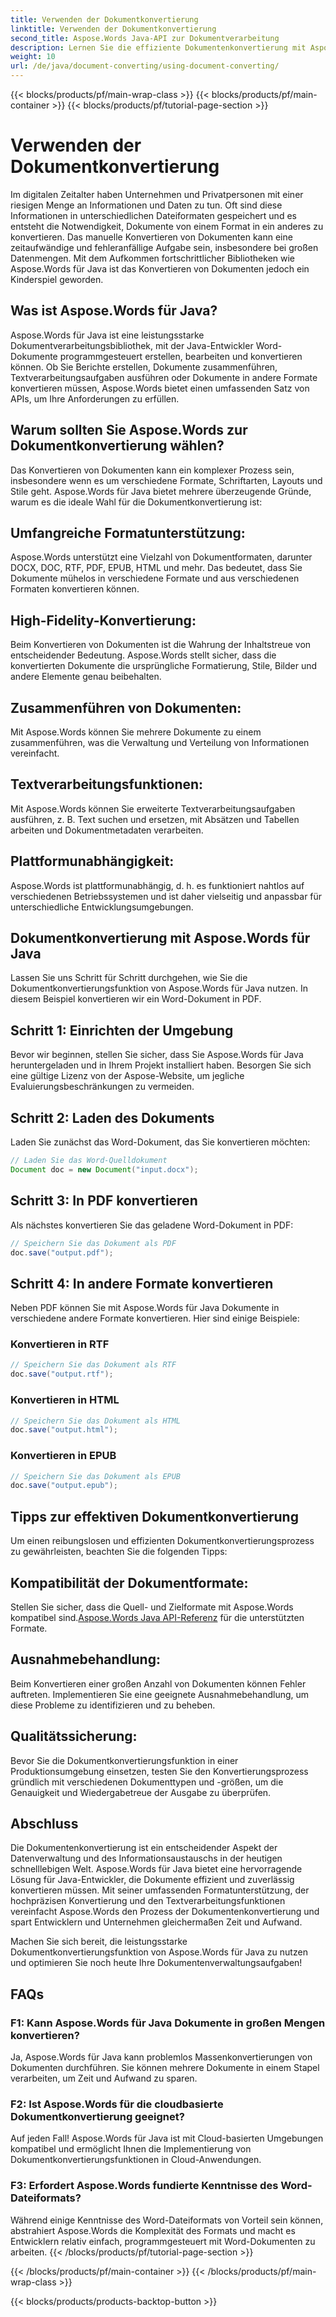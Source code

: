 ```yaml
---
title: Verwenden der Dokumentkonvertierung
linktitle: Verwenden der Dokumentkonvertierung
second_title: Aspose.Words Java-API zur Dokumentverarbeitung
description: Lernen Sie die effiziente Dokumentenkonvertierung mit Aspose.Words für Java. Konvertieren, zusammenführen und verarbeiten Sie Dateien problemlos. Vereinfachen Sie Ihren Workflow in einer leistungsstarken Bibliothek.
weight: 10
url: /de/java/document-converting/using-document-converting/
---
```


{{< blocks/products/pf/main-wrap-class >}}
{{< blocks/products/pf/main-container >}}
{{< blocks/products/pf/tutorial-page-section >}}

# Verwenden der Dokumentkonvertierung


Im digitalen Zeitalter haben Unternehmen und Privatpersonen mit einer riesigen Menge an Informationen und Daten zu tun. Oft sind diese Informationen in unterschiedlichen Dateiformaten gespeichert und es entsteht die Notwendigkeit, Dokumente von einem Format in ein anderes zu konvertieren. Das manuelle Konvertieren von Dokumenten kann eine zeitaufwändige und fehleranfällige Aufgabe sein, insbesondere bei großen Datenmengen. Mit dem Aufkommen fortschrittlicher Bibliotheken wie Aspose.Words für Java ist das Konvertieren von Dokumenten jedoch ein Kinderspiel geworden.

## Was ist Aspose.Words für Java?

Aspose.Words für Java ist eine leistungsstarke Dokumentverarbeitungsbibliothek, mit der Java-Entwickler Word-Dokumente programmgesteuert erstellen, bearbeiten und konvertieren können. Ob Sie Berichte erstellen, Dokumente zusammenführen, Textverarbeitungsaufgaben ausführen oder Dokumente in andere Formate konvertieren müssen, Aspose.Words bietet einen umfassenden Satz von APIs, um Ihre Anforderungen zu erfüllen.

## Warum sollten Sie Aspose.Words zur Dokumentkonvertierung wählen?

Das Konvertieren von Dokumenten kann ein komplexer Prozess sein, insbesondere wenn es um verschiedene Formate, Schriftarten, Layouts und Stile geht. Aspose.Words für Java bietet mehrere überzeugende Gründe, warum es die ideale Wahl für die Dokumentkonvertierung ist:

## Umfangreiche Formatunterstützung: 
Aspose.Words unterstützt eine Vielzahl von Dokumentformaten, darunter DOCX, DOC, RTF, PDF, EPUB, HTML und mehr. Das bedeutet, dass Sie Dokumente mühelos in verschiedene Formate und aus verschiedenen Formaten konvertieren können.

## High-Fidelity-Konvertierung: 
Beim Konvertieren von Dokumenten ist die Wahrung der Inhaltstreue von entscheidender Bedeutung. Aspose.Words stellt sicher, dass die konvertierten Dokumente die ursprüngliche Formatierung, Stile, Bilder und andere Elemente genau beibehalten.

## Zusammenführen von Dokumenten: 
Mit Aspose.Words können Sie mehrere Dokumente zu einem zusammenführen, was die Verwaltung und Verteilung von Informationen vereinfacht.

## Textverarbeitungsfunktionen: 
Mit Aspose.Words können Sie erweiterte Textverarbeitungsaufgaben ausführen, z. B. Text suchen und ersetzen, mit Absätzen und Tabellen arbeiten und Dokumentmetadaten verarbeiten.

## Plattformunabhängigkeit: 
Aspose.Words ist plattformunabhängig, d. h. es funktioniert nahtlos auf verschiedenen Betriebssystemen und ist daher vielseitig und anpassbar für unterschiedliche Entwicklungsumgebungen.

## Dokumentkonvertierung mit Aspose.Words für Java

Lassen Sie uns Schritt für Schritt durchgehen, wie Sie die Dokumentkonvertierungsfunktion von Aspose.Words für Java nutzen. In diesem Beispiel konvertieren wir ein Word-Dokument in PDF.

## Schritt 1: Einrichten der Umgebung

Bevor wir beginnen, stellen Sie sicher, dass Sie Aspose.Words für Java heruntergeladen und in Ihrem Projekt installiert haben. Besorgen Sie sich eine gültige Lizenz von der Aspose-Website, um jegliche Evaluierungsbeschränkungen zu vermeiden.

## Schritt 2: Laden des Dokuments

Laden Sie zunächst das Word-Dokument, das Sie konvertieren möchten:

```java
// Laden Sie das Word-Quelldokument
Document doc = new Document("input.docx");
```

## Schritt 3: In PDF konvertieren

Als nächstes konvertieren Sie das geladene Word-Dokument in PDF:

```java
// Speichern Sie das Dokument als PDF
doc.save("output.pdf");
```

## Schritt 4: In andere Formate konvertieren

Neben PDF können Sie mit Aspose.Words für Java Dokumente in verschiedene andere Formate konvertieren. Hier sind einige Beispiele:

### Konvertieren in RTF

```java
// Speichern Sie das Dokument als RTF
doc.save("output.rtf");
```

### Konvertieren in HTML

```java
// Speichern Sie das Dokument als HTML
doc.save("output.html");
```

### Konvertieren in EPUB

```java
// Speichern Sie das Dokument als EPUB
doc.save("output.epub");
```

## Tipps zur effektiven Dokumentkonvertierung

Um einen reibungslosen und effizienten Dokumentkonvertierungsprozess zu gewährleisten, beachten Sie die folgenden Tipps:

## Kompatibilität der Dokumentformate: 
Stellen Sie sicher, dass die Quell- und Zielformate mit Aspose.Words kompatibel sind.[Aspose.Words Java API-Referenz](https://reference.aspose.com/words/java/) für die unterstützten Formate.

## Ausnahmebehandlung: 
Beim Konvertieren einer großen Anzahl von Dokumenten können Fehler auftreten. Implementieren Sie eine geeignete Ausnahmebehandlung, um diese Probleme zu identifizieren und zu beheben.

## Qualitätssicherung: 
Bevor Sie die Dokumentkonvertierungsfunktion in einer Produktionsumgebung einsetzen, testen Sie den Konvertierungsprozess gründlich mit verschiedenen Dokumenttypen und -größen, um die Genauigkeit und Wiedergabetreue der Ausgabe zu überprüfen.

## Abschluss

Die Dokumentenkonvertierung ist ein entscheidender Aspekt der Datenverwaltung und des Informationsaustauschs in der heutigen schnelllebigen Welt. Aspose.Words für Java bietet eine hervorragende Lösung für Java-Entwickler, die Dokumente effizient und zuverlässig konvertieren müssen. Mit seiner umfassenden Formatunterstützung, der hochpräzisen Konvertierung und den Textverarbeitungsfunktionen vereinfacht Aspose.Words den Prozess der Dokumentenkonvertierung und spart Entwicklern und Unternehmen gleichermaßen Zeit und Aufwand.

Machen Sie sich bereit, die leistungsstarke Dokumentkonvertierungsfunktion von Aspose.Words für Java zu nutzen und optimieren Sie noch heute Ihre Dokumentenverwaltungsaufgaben!

## FAQs

### F1: Kann Aspose.Words für Java Dokumente in großen Mengen konvertieren?

Ja, Aspose.Words für Java kann problemlos Massenkonvertierungen von Dokumenten durchführen. Sie können mehrere Dokumente in einem Stapel verarbeiten, um Zeit und Aufwand zu sparen.

### F2: Ist Aspose.Words für die cloudbasierte Dokumentkonvertierung geeignet?

Auf jeden Fall! Aspose.Words für Java ist mit Cloud-basierten Umgebungen kompatibel und ermöglicht Ihnen die Implementierung von Dokumentkonvertierungsfunktionen in Cloud-Anwendungen.

### F3: Erfordert Aspose.Words fundierte Kenntnisse des Word-Dateiformats?

Während einige Kenntnisse des Word-Dateiformats von Vorteil sein können, abstrahiert Aspose.Words die Komplexität des Formats und macht es Entwicklern relativ einfach, programmgesteuert mit Word-Dokumenten zu arbeiten.
{{< /blocks/products/pf/tutorial-page-section >}}

{{< /blocks/products/pf/main-container >}}
{{< /blocks/products/pf/main-wrap-class >}}

{{< blocks/products/products-backtop-button >}}
